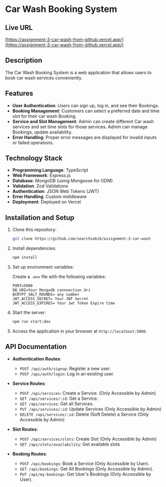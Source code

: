 # Car Wash Booking System

## Live URL

[https://assignment-3-car-wash-from-github.vercel.app/](https://assignment-3-car-wash-from-github.vercel.app/)

## Description

The Car Wash Booking System is a web application that allows users to book car wash services conveniently.

## Features

- **User Authentication**: Users can sign up, log in, and see their Bookings.
- **Booking Management**: Customers can select a preferred date and time slot for their car wash Booking.
- **Service and Slot Management**: Admin can create different Car wash services and set time slots for those services. Admin can manage Bookings, update availability.
- **Error Handling**: Proper error messages are displayed for invalid inputs or failed operations.

## Technology Stack

- **Programming Language**: TypeScript
- **Web Framework**: Express.js
- **Database**: MongoDB (using Mongoose for ODM)
- **Validation**: Zod Validations
- **Authentication**: JSON Web Tokens (JWT)
- **Error Handling**: Custom middleware
- **Deployment**: Deployed on Vercel

## Installation and Setup

1. Clone this repository:

   ```bash
   git clone https://github.com/searchsakib/assignment-3-car-wash
   ```

2. Install dependencies:

   ```bash
   npm install
   ```

3. Set up environment variables:

   Create a `.env` file with the following variables:

   ```
   PORT=5000
   DB_URI=Your Mongodb connnection Uri
   BCRYPT_SALT_ROUNDS= any number
   JWT_ACCESS_SECRET= Your JWT Secret
   JWT_ACCESS_EXPIRES= Your Jwt Token Expire time

   ```

4. Start the server:

   ```bash
   npm run start:dev
   ```

5. Access the application in your browser at `http://localhost:5000`.

## API Documentation

- **Authentication Routes**:

  - `POST /api/auth/signup`: Register a new user.
  - `POST /api/auth/login`: Log in an existing user.

- **Service Routes**:

  - `POST /api/services`: Create a Service. (Only Accessible by Admin)
  - `GET /api/services/:id`: Get a Service.
  - `GET /api/services`: Get all Services.
  - `PUT /api/services/:id`: Update Services (Only Accessible by Admin)
  - `DELETE /api/services/:id`: Delete (Soft Delete) a Service (Only Accessible by Admin)

- **Slot Routes**:

  - `POST /api/services/slots`: Create Slot (Only Accessible by Admin)
  - `GET /api/slots/availability`: Get available slots

- **Booking Routes**:
  - `POST /api/bookings`: Book a Service (Only Accessible by User).
  - `GET /api/bookings`: Get All Bookings (Only Accessible by Admin).
  - `PUT /api/my-bookings`: Get User's Bookings (Only Accessible by User).
